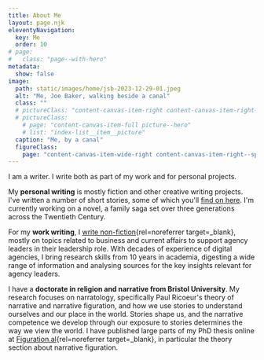 ```yaml
---
title: About Me
layout: page.njk
eleventyNavigation:
  key: Me
  order: 10
# page:
#   class: "page--with-hero"
metadata:
  show: false
image:
  path: static/images/home/jsb-2023-12-29-01.jpeg
  alt: "Me, Joe Baker, walking beside a canal"
  class: ""
  # pictureClass: "content-canvas-item-right content-canvas-item-right--span-3"
  # pictureClass:
    # page: "content-canvas-item-full picture--hero"
    # list: "index-list__item__picture"
  caption: "Me, by a canal"
  figureClass:
    page: "content-canvas-item-wide-right content-canvas-item-right--span-5 content-canvas-span-start-content-top"
---
```

I am a writer. I write both as part of my work and for personal projects.

My **personal writing** is mostly fiction and other creative writing projects. I've written a number of short stories, some of which you'll [find on here](/writing/). I'm currently working on a novel, a family saga set over three generations across the Twentieth Century.

For my **work writing**, I [write non-fiction](https://www.convivio.com/about-us/joebaker/){rel=noreferrer target=_blank}, mostly on topics related to business and current affairs to support agency leaders in their leadership role. With decades of experience of digital agencies, I bring research skills from 10 years in academia, digesting a wide range of information and analysing sources for the key insights relevant for agency leaders.

I have a **doctorate in religion and narrative from Bristol University**. My research focuses on narratology, specifically Paul Ricoeur's theory of narrative and narrative figuration, and how we use stories to understand ourselves and our place in the world. Stories shape us, and the narrative competence we develop through our exposure to stories determines the way we view the world. I have published large parts of my PhD thesis online at [Figuration.al](https://figuration.al/){rel=noreferrer target=_blank}, in particular the theory section about narrative figuration.
